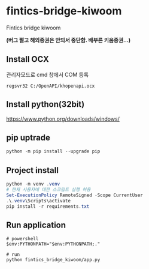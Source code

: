 # fintics-bridge-kiwoom
Fintics bridge kiwoom

**(버그 쩔고 해외증권은 안되서 중단함. 배부른 키움증권...)**

## Install OCX
관리자모드로 cmd 창에서 COM 등록
```shell
regsvr32 C:/OpenAPI/khopenapi.ocx
```

## Install python(32bit)
https://www.python.org/downloads/windows/

## pip uptrade
```powershell
python -m pip install --upgrade pip
```

## Project install
```powershell
python -m venv .venv
# 현재 사용자에 대한 스크립트 실행 허용
Set-ExecutionPolicy RemoteSigned -Scope CurrentUser
.\.venv\Scripts\activate
pip install -r requirements.txt
```

## Run application
```shell
# powershell
$env:PYTHONPATH="$env:PYTHONPATH;."

# run
python fintics_bridge_kiwoom/app.py

```